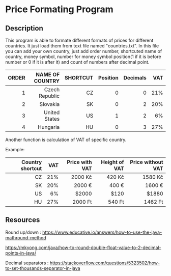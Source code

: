 # Price Formating Program

## Description

This program is able to formate different formats of prices for
different countries. It just load them from text file named 
"countries.txt". In this file you can add your own country, just
add order number, shortcuted name of country, money symbol, number
for  money symbol position(1 if it is before number or 0 if it is
after it) and count of numbers after decimal point.

| ORDER | NAME OF COUNTRY | SHORTCUT | Position | Decimals |     VAT |
|------:|----------------:|---------:|---------:|---------:|--------:|
|     1 |  Czech Republic |       CZ |        0 |        0 |     21% |
|     2 |        Slovakia |       SK |        0 |        2 |     20% |
|     3 |   United States |       US |        1 |        2 |      6% |
|     4 |        Hungaria |       HU |        0 |        3 |     27% |

Another function is calculation of VAT of specific country.

Example:

| Country shortcut | VAT | Price with VAT | Height of VAT | Price without VAT |
|-----------------:|----:|---------------:|--------------:|------------------:|
|               CZ | 21% |        2000 Kč |        420 Kč |           1580 Kč |
|               SK | 20% |         2000 € |         400 € |            1600 € |
|               US |  6% |          $2000 |          $120 |             $1880 |
|               HU | 27% |        2000 Ft |        540 Ft |           1462 Ft |

## Resources
Round up/down : https://www.educative.io/answers/how-to-use-the-java-mathround-method

https://mkyong.com/java/how-to-round-double-float-value-to-2-decimal-points-in-java/

Decimal separators : https://stackoverflow.com/questions/5323502/how-to-set-thousands-separator-in-java


